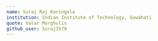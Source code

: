 ```yaml
---
name: Suraj Raj Karingala
institution: Indian Institute of Technology, Guwahati
quote: Valar Morghulis
github_user: Suraj3579
---
```

